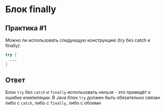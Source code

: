 # Блок finally

## Практика #1

Можно ли использовать следующую конструкцию (try без catch и finally):

```java
try {
  ...
}
```

## Ответ

Блок `try` без `catch` и `finally` использовать нельзя - это приведёт к ошибке компиляции. В Java блок `try` должен быть обязательно связан либо с `catch`, либо с `finally`, либо с обоими